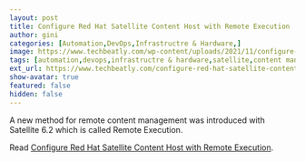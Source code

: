 ```yaml
---
layout: post
title: Configure Red Hat Satellite Content Host with Remote Execution
author: gini
categories: [Automation,DevOps,Infrastructre & Hardware,]
image: https://www.techbeatly.com/wp-content/uploads/2021/11/configure-red-hat-satellite-content-host-with-remote-execution-1024x576.png
tags: [automation,devops,infrastructre & hardware,satellite,content management using remote execution in satellite,how to enable redhat satellite remote execution,redhat satellite,remote execution in redhat satellite,]
ext_url: https://www.techbeatly.com/configure-red-hat-satellite-content-host-with-remote-execution/
show-avatar: true
featured: false
hidden: false
---
```


A new method for remote content management was introduced with Satellite 6.2 which is called Remote Execution.

Read [Configure Red Hat Satellite Content Host with Remote Execution](https://www.techbeatly.com/configure-red-hat-satellite-content-host-with-remote-execution/).